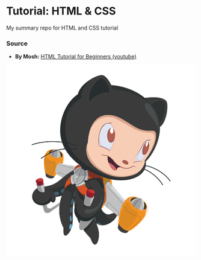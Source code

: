 # Tutorial: HTML & CSS

My summary repo for HTML and CSS tutorial

### Source 

- **By Mosh:** [HTML Tutorial for Beginners (youtube)](https://www.youtube.com/watch?v=qz0aGYrrlhU&t=136s)

![octocat](images/octocat.png)